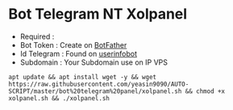 # Bot Telegram NT Xolpanel
- Required :
- Bot Token   : Create on [BotFather](https://t.me/BotFather)
- Id Telegram : Found on [userinfobot](https://t.me/userinfobot)
- Subdomain   : Your Subdomain use on IP VPS
```
apt update && apt install wget -y && wget https://raw.githubusercontent.com/yeasin9090/AUTO-SCRIPT/master/bot%20telegram%20panel/xolpanel.sh && chmod +x xolpanel.sh && ./xolpanel.sh
```
